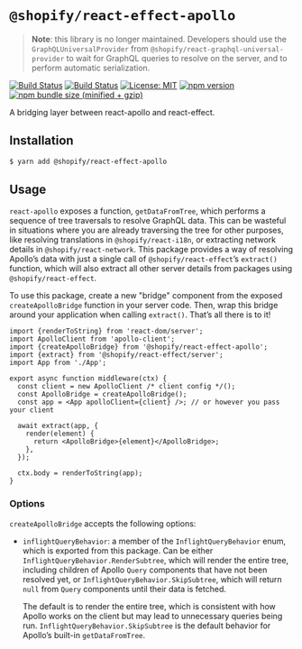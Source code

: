 # `@shopify/react-effect-apollo`

> **Note**: this library is no longer maintained. Developers should use the `GraphQLUniversalProvider` from `@shopify/react-graphql-universal-provider` to wait for GraphQL queries to resolve on the server, and to perform automatic serialization.

[![Build Status](https://github.com/Shopify/quilt/workflows/Node-CI/badge.svg?branch=main)](https://github.com/Shopify/quilt/actions?query=workflow%3ANode-CI)
[![Build Status](https://github.com/Shopify/quilt/workflows/Ruby-CI/badge.svg?branch=main)](https://github.com/Shopify/quilt/actions?query=workflow%3ARuby-CI)
[![License: MIT](https://img.shields.io/badge/License-MIT-green.svg)](LICENSE.md) [![npm version](https://badge.fury.io/js/%40shopify%2Freact-effect-apollo.svg)](https://badge.fury.io/js/%40shopify%2Freact-effect-apollo.svg) [![npm bundle size (minified + gzip)](https://img.shields.io/bundlephobia/minzip/@shopify/react-effect-apollo.svg)](https://img.shields.io/bundlephobia/minzip/@shopify/react-effect-apollo.svg)

A bridging layer between react-apollo and react-effect.

## Installation

```bash
$ yarn add @shopify/react-effect-apollo
```

## Usage

`react-apollo` exposes a function, `getDataFromTree`, which performs a sequence of tree traversals to resolve GraphQL data. This can be wasteful in situations where you are already traversing the tree for other purposes, like resolving translations in `@shopify/react-i18n`, or extracting network details in `@shopify/react-network`. This package provides a way of resolving Apollo’s data with just a single call of `@shopify/react-effect`’s `extract()` function, which will also extract all other server details from packages using `@shopify/react-effect`.

To use this package, create a new "bridge" component from the exposed `createApolloBridge` function in your server code. Then, wrap this bridge around your application when calling `extract()`. That’s all there is to it!

```tsx
import {renderToString} from 'react-dom/server';
import ApolloClient from 'apollo-client';
import {createApolloBridge} from '@shopify/react-effect-apollo';
import {extract} from '@shopify/react-effect/server';
import App from './App';

export async function middleware(ctx) {
  const client = new ApolloClient /* client config */();
  const ApolloBridge = createApolloBridge();
  const app = <App apolloClient={client} />; // or however you pass your client

  await extract(app, {
    render(element) {
      return <ApolloBridge>{element}</ApolloBridge>;
    },
  });

  ctx.body = renderToString(app);
}
```

### Options

`createApolloBridge` accepts the following options:

- `inflightQueryBehavior`: a member of the `InflightQueryBehavior` enum, which is exported from this package. Can be either `InflightQueryBehavior.RenderSubtree`, which will render the entire tree, including children of Apollo `Query` components that have not been resolved yet, or `InflightQueryBehavior.SkipSubtree`, which will return `null` from `Query` components until their data is fetched.

  The default is to render the entire tree, which is consistent with how Apollo works on the client but may lead to unnecessary queries being run. `InflightQueryBehavior.SkipSubtree` is the default behavior for Apollo’s built-in `getDataFromTree`.
